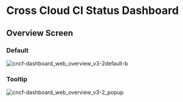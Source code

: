 # Cross Cloud CI Status Dashboard

## Overview Screen

### Default
![cncf-dashboard_web_overview_v3-2default-b](https://user-images.githubusercontent.com/11701267/29288905-3a0e0b10-8100-11e7-9728-00d05007ea85.png)

### Tooltip

![cncf-dashboard_web_overview_v3-2_popup](https://user-images.githubusercontent.com/11701267/29288838-f49478f8-80ff-11e7-8bc5-40e94aac72e9.png)
